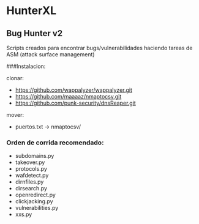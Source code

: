 # HunterXL
## Bug Hunter v2

Scripts creados para encontrar bugs/vulnerabilidades haciendo tareas de ASM (attack surface management)

###Instalacion:

clonar: 
* https://github.com/wappalyzer/wappalyzer.git 
* https://github.com/maaaaz/nmaptocsv.git 
* https://github.com/punk-security/dnsReaper.git

mover: 
* puertos.txt -> nmaptocsv/

### Orden de corrida recomendado:
* subdomains.py
* takeover.py
* protocols.py
* wafdetect.py
* dirnfiles.py
* dirsearch.py
* openredirect.py
* clickjacking.py
* vulnerabilities.py
* xxs.py
